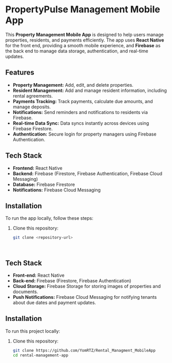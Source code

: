 # PropertyPulse Management Mobile App

This **Property Management Mobile App** is designed to help users manage properties, residents, and payments efficiently. The app uses **React Native** for the front end, providing a smooth mobile experience, and **Firebase** as the back end to manage data storage, authentication, and real-time updates.

## Features

- **Property Management:** Add, edit, and delete properties.
- **Resident Management:** Add and manage resident information, including rental agreements.
- **Payments Tracking:** Track payments, calculate due amounts, and manage deposits.
- **Notifications:** Send reminders and notifications to residents via Firebase.
- **Real-time Data Sync:** Data syncs instantly across devices using Firebase Firestore.
- **Authentication:** Secure login for property managers using Firebase Authentication.

## Tech Stack

- **Frontend:** React Native
- **Backend:** Firebase (Firestore, Firebase Authentication, Firebase Cloud Messaging)
- **Database:** Firebase Firestore
- **Notifications:** Firebase Cloud Messaging

## Installation

To run the app locally, follow these steps:

1. Clone this repository:
   ```bash
   git clone <repository-url>

  
## Tech Stack

- **Front-end:** React Native
- **Back-end:** Firebase (Firestore, Firebase Authentication)
- **Cloud Storage:** Firebase Storage for storing images of properties and documents.
- **Push Notifications:** Firebase Cloud Messaging for notifying tenants about due dates and payment updates.

## Installation

To run this project locally:

1. Clone this repository:
   ```bash
   git clone https://github.com/YomRTZ/Rental_Managment_MobileApp
   cd rental-management-app
